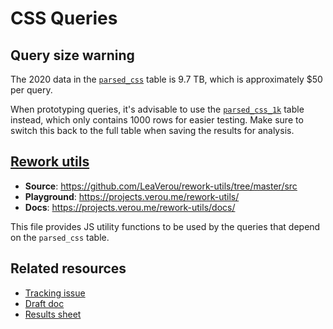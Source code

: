 # CSS Queries

## Query size warning

The 2020 data in the [`parsed_css`](https://console.cloud.google.com/bigquery?p=httparchive&d=almanac&t=parsed_css&page=table) table is 9.7 TB, which is approximately $50 per query.

When prototyping queries, it's advisable to use the [`parsed_css_1k`](https://console.cloud.google.com/bigquery?p=httparchive&d=almanac&t=parsed_css_1k&page=table) table instead, which only contains 1000 rows for easier testing. Make sure to switch this back to the full table when saving the results for analysis.

## [Rework utils](../../lib/rework-utils.js)

- **Source**: https://github.com/LeaVerou/rework-utils/tree/master/src
- **Playground**: https://projects.verou.me/rework-utils/
- **Docs**: https://projects.verou.me/rework-utils/docs/

This file provides JS utility functions to be used by the queries that depend on the `parsed_css` table.

## Related resources

- [Tracking issue](https://github.com/HTTPArchive/almanac.httparchive.org/issues/898)
- [Draft doc](https://docs.google.com/document/d/1Cy9acip1ZQScoQEeds5-6l1FFFBJTJr4SheZiQxbj-Q/edit?usp=sharing)
- [Results sheet](https://docs.google.com/spreadsheets/d/1sMWXWjMujqfAREYxNbG_t1fOJKYCA6ASLwtz4pBQVTw/edit?usp=sharing)